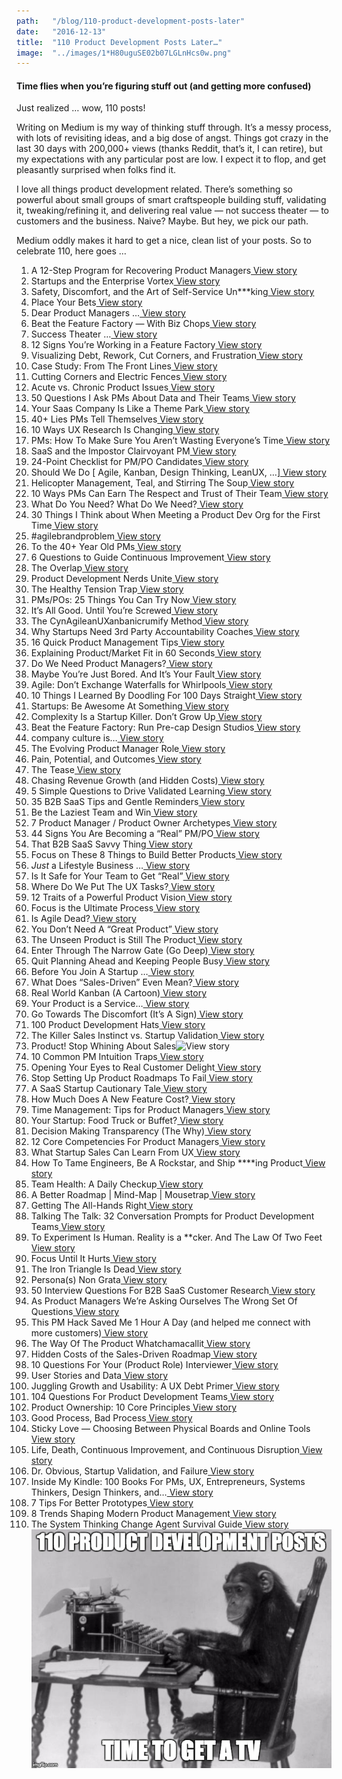 ```yaml
---
path:	"/blog/110-product-development-posts-later"
date:	"2016-12-13"
title:	"110 Product Development Posts Later…"
image:	"../images/1*H80uguSE02b07LGLnHcs0w.png"
---
```


#### Time flies when you’re figuring stuff out (and getting more confused)

Just realized … wow, 110 posts!

Writing on Medium is my way of thinking stuff through. It’s a messy process, with lots of revisiting ideas, and a big dose of angst. Things got crazy in the last 30 days with 200,000+ views (thanks Reddit, that’s it, I can retire), but my expectations with any particular post are low. I expect it to flop, and get pleasantly surprised when folks find it.

I love all things product development related. There’s something so powerful about small groups of smart craftspeople building stuff, validating it, tweaking/refining it, and delivering real value — not success theater — to customers and the business. Naive? Maybe. But hey, we pick our path.

Medium oddly makes it hard to get a nice, clean list of your posts. So to celebrate 110, here goes …

1. A 12-Step Program for Recovering Product Managers[ View story](https://hackernoon.com/a-12-step-program-for-recovering-product-managers-cd02fb2b6709)
2. Startups and the Enterprise Vortex[ View story](https://medium.com/p/startups-and-the-enterprise-vortex-df6006af0ae1)
3. Safety, Discomfort, and the Art of Self-Service Un***king[ View story](https://medium.com/p/safety-discomfort-and-the-art-of-self-service-un-king-3d04089ef25)
4. Place Your Bets[ View story](https://hackernoon.com/place-your-bets-4022b732ba4c)
5. Dear Product Managers …[ View story](https://hackernoon.com/dear-product-managers-c488ba6386ea)
6. Beat the Feature Factory — With Biz Chops[ View story](https://medium.com/p/beat-the-feature-factory-with-biz-chops-dfc7cf6309ae)
7. Success Theater …[ View story](https://medium.com/p/success-theater-b60a1666fe67)
8. 12 Signs You’re Working in a Feature Factory[ View story](https://hackernoon.com/12-signs-youre-working-in-a-feature-factory-44a5b938d6a2)
9. Visualizing Debt, Rework, Cut Corners, and Frustration[ View story](https://medium.com/p/visualizing-debt-rework-cut-corners-and-frustration-8b1195fb67ea)
10. Case Study: From The Front Lines[ View story](https://medium.com/p/case-study-from-the-front-lines-43513ccf8fb2)
11. Cutting Corners and Electric Fences[ View story](https://medium.com/p/cutting-corners-and-electric-fences-c8fbfaa4d91a)
12. Acute vs. Chronic Product Issues[ View story](https://medium.com/p/acute-vs-chronic-product-issues-a4aa6a4e606)
13. 50 Questions I Ask PMs About Data and Their Teams[ View story](https://medium.com/p/50-questions-i-ask-pms-about-data-and-their-teams-cda49e5d56f7)
14. Your Saas Company Is Like a Theme Park[ View story](https://medium.com/p/your-saas-company-is-like-a-theme-park-fe24f610abef)
15. 40+ Lies PMs Tell Themselves[ View story](https://medium.com/p/40-lies-pms-tell-themselves-20be00570dc)
16. 10 Ways UX Research Is Changing[ View story](https://medium.com/p/10-ways-ux-research-is-changing-62fde944672)
17. PMs: How To Make Sure You Aren’t Wasting Everyone’s Time[ View story](https://medium.com/p/pms-how-to-make-sure-you-arent-wasting-everyone-s-time-f152feeef99)
18. SaaS and the Impostor Clairvoyant PM[ View story](https://medium.theuxblog.com/saas-and-the-imposter-clairvoyant-pm-fa910eb7b4d0)
19. 24-Point Checklist for PM/PO Candidates[ View story](https://productcoalition.com/24-point-checklist-for-pm-po-candidates-fb54291124d5)
20. Should We Do [ Agile, Kanban, Design Thinking, LeanUX, …][ View story](https://medium.com/p/should-we-do-1b5d0a1af092)
21. Helicopter Management, Teal, and Stirring The Soup[ View story](https://shift.newco.co/helicopter-management-teal-and-stirring-the-soup-19b11c910f0)
22. 10 Ways PMs Can Earn The Respect and Trust of Their Team[ View story](https://hackernoon.com/10-ways-pms-can-earn-the-respect-and-trust-of-their-team-98353b693b4a)
23. What Do You Need? What Do We Need?[ View story](https://medium.com/p/what-do-you-need-what-do-we-need-2222ca33f4e)
24. 30 Things I Think about When Meeting a Product Dev Org for the First Time[ View story](https://medium.com/p/30-things-i-think-about-when-meeting-a-product-dev-org-for-the-first-time-98ba215ebe4e)
25. #agilebrandproblem[ View story](https://medium.com/p/agilebrandproblem-e57f3aba46a1)
26. To the 40+ Year Old PMs[ View story](https://medium.com/p/to-the-40-year-old-pms-1d76fca3e1e6)
27. 6 Questions to Guide Continuous Improvement[ View story](https://medium.com/p/6-questions-to-guide-continuous-improvement-4b220da713e)
28. The Overlap[ View story](https://medium.com/p/the-overlap-puxeng-56dcfd33875b)
29. Product Development Nerds Unite[ View story](https://medium.com/p/product-development-nerds-unite-1b9f5741cc95)
30. The Healthy Tension Trap[ View story](https://medium.com/p/the-healthy-tension-trap-92727d23e37c)
31. PMs/POs: 25 Things You Can Try Now[ View story](https://medium.com/p/pms-pos-25-things-you-can-try-now-9790356aff87)
32. It’s All Good. Until You’re Screwed[ View story](https://medium.com/p/its-all-good-until-you-re-screwed-fe944e6e9a74)
33. The CynAgileanUXanbanicrumify Method[ View story](https://medium.com/p/the-cynagileanuxanbanicrumify-method-f9fdd6bf4bc2)
34. Why Startups Need 3rd Party Accountability Coaches[ View story](https://medium.com/p/why-startups-need-3rd-party-accountability-coaches-a6c450ca276d)
35. 16 Quick Product Management Tips[ View story](https://medium.com/p/16-quick-product-management-tips-292373151e7d)
36. Explaining Product/Market Fit in 60 Seconds[ View story](https://medium.com/p/explaining-product-market-fit-in-60-seconds-80a0b46638b3)
37. Do We Need Product Managers?[ View story](https://medium.com/p/do-we-need-product-managers-9841b2749531)
38. Maybe You’re Just Bored. And It’s Your Fault[ View story](https://medium.com/personal-growth/maybe-youre-just-bored-and-it-s-your-fault-46810dc57437)
39. Agile: Don’t Exchange Waterfalls for Whirlpools[ View story](https://medium.com/p/agile-dont-exchange-waterfalls-for-whirlpools-798c50c08457)
40. 10 Things I Learned By Doodling For 100 Days Straight[ View story](https://medium.com/personal-growth/10-things-i-learned-by-doodling-for-100-days-straight-a802753c5a25)
41. Startups: Be Awesome At Something[ View story](https://medium.com/p/startups-be-awesome-at-something-8f9344aa09d3)
42. Complexity Is a Startup Killer. Don’t Grow Up[ View story](https://medium.com/p/complexity-is-a-startup-killer-dont-grow-up-fd3a6883480)
43. Beat the Feature Factory: Run Pre-cap Design Studios[ View story](https://medium.com/p/beat-the-feature-factory-run-pre-cap-design-studios-725d1c83ecd7)
44. company culture is…[ View story](https://medium.com/p/company-culture-is-44592c36958c)
45. The Evolving Product Manager Role[ View story](https://medium.com/the-creative-founder/the-evolving-product-manager-role-6f288bbc3cda)
46. Pain, Potential, and Outcomes[ View story](https://medium.com/p/pain-potential-and-outcomes-35e1a68cacdd)
47. The Tease[ View story](https://medium.com/p/the-tease-a7ce9053de4b)
48. Chasing Revenue Growth (and Hidden Costs)[ View story](https://medium.com/p/chasing-revenue-growth-and-hidden-costs-b63374bcf988)
49. 5 Simple Questions to Drive Validated Learning[ View story](https://medium.com/p/4-simple-questions-to-drive-validated-learning-548a51a70ee5)
50. 35 B2B SaaS Tips and Gentle Reminders[ View story](https://medium.com/p/35-b2b-saas-tips-and-gentle-reminders-789e039d1323)
51. Be the Laziest Team and Win[ View story](https://medium.com/p/be-the-laziest-team-and-win-cad598aced34)
52. 7 Product Manager / Product Owner Archetypes[ View story](https://medium.com/p/7-product-manager-product-owner-archetypes-db4b484e134d)
53. 44 Signs You Are Becoming a “Real” PM/PO[ View story](https://medium.com/p/44-signs-you-are-becoming-a-real-pm-po-b463bc60c849)
54. That B2B SaaS Savvy Thing[ View story](https://medium.com/p/that-b2b-saas-savvy-thing-ae56917e33c3)
55. Focus on These 8 Things to Build Better Products[ View story](https://medium.com/p/focus-on-these-8-things-to-build-better-products-f2344c19602d)
56. *Just* a Lifestyle Business …[ View story](https://medium.com/p/just-a-lifestyle-business-40ab8f20e005)
57. Is It Safe for Your Team to Get “Real”[ View story](https://medium.com/p/is-it-safe-for-your-team-to-get-real-843f297aeda9)
58. Where Do We Put The UX Tasks?[ View story](https://medium.com/p/where-do-we-put-the-ux-tasks-2581eb04a04b)
59. 12 Traits of a Powerful Product Vision[ View story](https://medium.com/p/12-traits-of-a-powerful-product-vision-df3dd4b61072)
60. Focus is the Ultimate Process[ View story](https://medium.com/p/focus-is-the-ultimate-process-1c1749c20eed)
61. Is Agile Dead?[ View story](https://medium.com/p/is-agile-dead-b34745c69837)
62. You Don’t Need A “Great Product”[ View story](https://medium.com/p/you-dont-need-a-great-product-611c14343aa9)
63. The Unseen Product is Still The Product[ View story](https://medium.com/p/the-unseen-product-is-still-the-product-8e720c98a556)
64. Enter Through The Narrow Gate (Go Deep)[ View story](https://medium.com/p/enter-through-the-narrow-gate-go-deep-c2d6528e380a)
65. Quit Planning Ahead and Keeping People Busy[ View story](https://medium.com/p/quit-planning-ahead-and-keeping-people-busy-937e74d5a1fb)
66. Before You Join A Startup …[ View story](https://medium.com/p/before-you-join-a-startup-2ca1fae490cf)
67. What Does “Sales-Driven” Even Mean?[ View story](https://medium.com/p/what-does-sales-driven-even-mean-7a6ee976f1ef)
68. Real World Kanban (A Cartoon)[ View story](https://medium.com/p/real-world-kanban-a-cartoon-116fd37f14ac)
69. Your Product is a Service…[ View story](https://medium.com/p/your-product-is-a-service-f70d92b7e992)
70. Go Towards The Discomfort (It’s A Sign)[ View story](https://medium.com/p/go-towards-the-discomfort-its-a-sign-21ce4b1a8cc5)
71. 100 Product Development Hats[ View story](https://medium.com/p/100-product-development-hats-7fabbded6b8d)
72. The Killer Sales Instinct vs. Startup Validation[ View story](https://medium.com/p/the-killer-sales-instinct-vs-startup-validation-da705b93c40d)
73. Product! Stop Whining About Sales![ View story](https://medium.com/p/product-stop-whining-about-sales-dcd10640ded4)
74. 10 Common PM Intuition Traps[ View story](https://medium.com/p/10-common-pm-intuition-traps-5a1ec5b3bdaf)
75. Opening Your Eyes to Real Customer Delight[ View story](https://medium.com/p/opening-your-eyes-to-real-customer-delight-80e3a883bd93)
76. Stop Setting Up Product Roadmaps To Fail[ View story](https://medium.com/p/stop-setting-up-product-roadmaps-to-fail-3189452360a3)
77. A SaaS Startup Cautionary Tale[ View story](https://medium.com/p/a-saas-startup-cautionary-tale-dcf7eabd6402)
78. How Much Does A New Feature Cost?[ View story](https://medium.com/p/how-much-does-a-new-feature-cost-f93c82bf638f)
79. Time Management: Tips for Product Managers[ View story](https://medium.com/p/time-management-tips-for-product-managers-925e4ac5efa9)
80. Your Startup: Food Truck or Buffet?[ View story](https://medium.com/p/your-startup-food-truck-or-buffet-e619c818c190)
81. Decision Making Transparency (The Why)[ View story](https://medium.com/p/decision-making-transparency-the-why-7f90e48fded)
82. 12 Core Competencies For Product Managers[ View story](https://medium.com/p/12-core-competencies-for-product-managers-8d5744f91bd)
83. What Startup Sales Can Learn From UX[ View story](https://medium.com/p/what-startup-sales-can-learn-from-ux-7742bcc6a6cb)
84. How To Tame Engineers, Be A Rockstar, and Ship ****ing Product[ View story](https://medium.com/p/how-to-tame-engineers-be-a-rockstar-and-ship-ing-product-f24f059d4a7)
85. Team Health: A Daily Checkup[ View story](https://medium.com/p/team-health-a-daily-checkup-2acebe65f6da)
86. A Better Roadmap | Mind-Map | Mousetrap[ View story](https://medium.com/p/a-better-roadmap-mind-map-mousetrap-cdbacaaa664b)
87. Getting The All-Hands Right[ View story](https://medium.com/p/getting-the-all-hands-right-fadc53f8317c)
88. Talking The Talk: 32 Conversation Prompts for Product Development Teams[ View story](https://medium.com/p/talking-the-talk-32-conversation-prompts-for-product-development-teams-9af024a1ac5)
89. To Experiment Is Human. Reality is a **cker. And The Law Of Two Feet[ View story](https://medium.com/p/to-experiment-is-human-reality-is-a-cker-and-the-law-of-two-feet-639ade01396a)
90. Focus Until It Hurts[ View story](https://medium.com/p/focus-until-it-hurts-923ddab03e71)
91. The Iron Triangle Is Dead[ View story](https://medium.com/p/the-iron-triangle-is-dead-4cbb2aecd71d)
92. Persona(s) Non Grata[ View story](https://medium.com/p/persona-s-non-grata-5587cb46409c)
93. 50 Interview Questions For B2B SaaS Customer Research[ View story](https://medium.com/p/50-interview-questions-for-b2b-saas-customer-research-ecdc093c5127)
94. As Product Managers We’re Asking Ourselves The Wrong Set Of Questions[ View story](https://medium.com/p/as-product-managers-we-re-asking-ourselves-the-wrong-set-of-questions-badfcfc6eb20)
95. This PM Hack Saved Me 1 Hour A Day (and helped me connect with more customers)[ View story](https://medium.com/p/this-pm-hack-saved-me-1-hour-a-day-and-helped-me-connected-with-more-customers-fbbb76c2ba2d)
96. The Way Of The Product Whatchamacallit[ View story](https://medium.com/p/the-way-of-the-product-whatchamacallit-9929a78d6694)
97. Hidden Costs of the Sales-Driven Roadmap[ View story](https://medium.com/p/hidden-costs-of-the-sales-driven-roadmap-81b847da3452)
98. 10 Questions For Your (Product Role) Interviewer[ View story](https://medium.com/p/10-questions-for-your-product-role-interviewer-8fd90983049a)
99. User Stories and Data[ View story](https://medium.com/p/user-stories-and-data-32057117fc7b)
100. Juggling Growth and Usability: A UX Debt Primer[ View story](https://medium.com/p/juggling-growth-and-usability-a-ux-debt-primer-af92d7a08c35)
101. 104 Questions For Product Development Teams[ View story](https://medium.com/p/104-questions-for-product-development-teams-5bc2dbae690e)
102. Product Ownership: 10 Core Principles[ View story](https://medium.com/p/product-ownership-10-core-principles-28e68e5c7622)
103. Good Process, Bad Process[ View story](https://medium.com/p/good-process-bad-process-c5d6a6a828b5)
104. Sticky Love — Choosing Between Physical Boards and Online Tools[ View story](https://medium.com/p/sticky-love-choosing-between-physical-boards-and-online-tools-874a457ebc80)
105. Life, Death, Continuous Improvement, and Continuous Disruption[ View story](https://medium.com/p/life-death-continuous-improvement-and-continuous-disruption-fd1de8aad6d4)
106. Dr. Obvious, Startup Validation, and Failure[ View story](https://medium.com/p/dr-obvious-startup-validation-and-failure-63709d1779ec)
107. Inside My Kindle: 100 Books For PMs, UX, Entrepreneurs, Systems Thinkers, Design Thinkers, and…[ View story](https://medium.com/p/inside-my-kindle-100-books-for-pms-ux-entrepreneurs-systems-thinkers-design-thinkers-and-7a1a6cf05ec3)
108. 7 Tips For Better Prototypes[ View story](https://medium.com/p/7-tips-for-better-prototypes-336c09296271)
109. 8 Trends Shaping Modern Product Management[ View story](https://medium.com/p/8-trends-shaping-modern-product-management-29953562e5f0)
110. The System Thinking Change Agent Survival Guide[ View story](https://medium.com/p/the-system-thinking-change-agent-survival-guide-5ab8e7a8521f)
![](../images/1*H80uguSE02b07LGLnHcs0w.png)